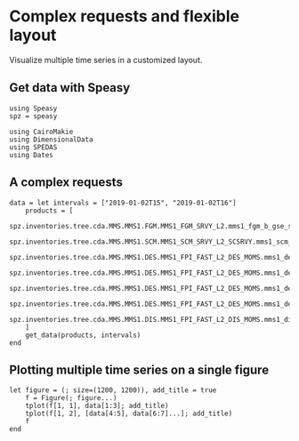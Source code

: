 # Complex requests and flexible layout

Visualize multiple time series in a customized layout.

## Get data with Speasy

```@example speasy
using Speasy
spz = speasy

using CairoMakie
using DimensionalData
using SPEDAS
using Dates
```

## A complex requests

```@example speasy
data = let intervals = ["2019-01-02T15", "2019-01-02T16"]
    products = [
        spz.inventories.tree.cda.MMS.MMS1.FGM.MMS1_FGM_SRVY_L2.mms1_fgm_b_gse_srvy_l2_clean,
        spz.inventories.tree.cda.MMS.MMS1.SCM.MMS1_SCM_SRVY_L2_SCSRVY.mms1_scm_acb_gse_scsrvy_srvy_l2,
        spz.inventories.tree.cda.MMS.MMS1.DES.MMS1_FPI_FAST_L2_DES_MOMS.mms1_des_bulkv_gse_fast,
        spz.inventories.tree.cda.MMS.MMS1.DES.MMS1_FPI_FAST_L2_DES_MOMS.mms1_des_temppara_fast,
        spz.inventories.tree.cda.MMS.MMS1.DES.MMS1_FPI_FAST_L2_DES_MOMS.mms1_des_tempperp_fast,
        spz.inventories.tree.cda.MMS.MMS1.DES.MMS1_FPI_FAST_L2_DES_MOMS.mms1_des_energyspectr_omni_fast,
        spz.inventories.tree.cda.MMS.MMS1.DIS.MMS1_FPI_FAST_L2_DIS_MOMS.mms1_dis_energyspectr_omni_fast
    ]
    get_data(products, intervals)
end
```

## Plotting multiple time series on a single figure

```@example speasy
let figure = (; size=(1200, 1200)), add_title = true
    f = Figure(; figure...)
    tplot(f[1, 1], data[1:3]; add_title)
    tplot(f[1, 2], [data[4:5], data[6:7]...]; add_title)
    f
end
```